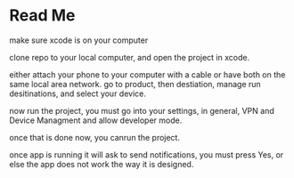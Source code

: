 #  Read Me 
make sure xcode is on your computer

clone repo to your local computer, and open the project in xcode. 

either attach your phone to your computer with a cable or have both on the same local area network.
go to product, then destiation, manage run desitinations, and select your device. 

now run the project, you must go into your settings, in general, VPN and Device Managment and allow developer mode. 

once that is done now, you canrun the project.

once app is running it will ask to send notifications, you must press Yes, or else the app does not work the way it is designed. 
